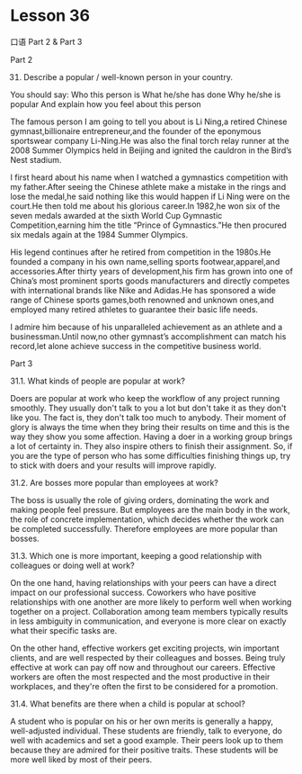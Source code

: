 # Lesson 36

口语 Part 2 & Part 3

Part 2

31.   Describe a popular / well-known person in your country. 

You should say:
Who this person is
What he/she has done
Why he/she is popular
And explain how you feel about this person

The famous person I am going to tell you about is Li Ning,a retired Chinese gymnast,billionaire entrepreneur,and the founder of the eponymous sportswear company Li-Ning.He was also the final torch relay runner at the 2008 Summer Olympics held in Beijing and ignited the cauldron in the Bird’s Nest stadium.

I first heard about his name when I watched a gymnastics competition with my father.After seeing the Chinese athlete make a mistake in the rings and lose the medal,he said nothing like this would happen if Li Ning were on the court.He then told me about his glorious career.In 1982,he won six of the seven medals awarded at the sixth World Cup Gymnastic Competition,earning him the title “Prince of Gymnastics.”He then procured six medals again at the 1984 Summer Olympics.

His legend continues after he retired from competition in the 1980s.He founded a company in his own name,selling sports footwear,apparel,and accessories.After thirty years of development,his firm has grown into one of China’s most prominent sports goods manufacturers and directly competes with international brands like Nike and Adidas.He has sponsored a wide range of Chinese sports games,both renowned and unknown ones,and employed many retired athletes to guarantee their basic life needs.

I admire him because of his unparalleled achievement as an athlete and a businessman.Until now,no other gymnast’s accomplishment can match his record,let alone achieve success in the competitive business world.

Part 3

31.1. What kinds of people are popular at work?

Doers are popular at work who keep the workflow of any project running smoothly. They usually don't talk to you a lot but don't take it as they don't like you. The fact is, they don't talk too much to anybody. Their moment of glory is always the time when they bring their results on time and this is the way they show you some affection. Having a doer in a working group brings a lot of certainty in. They also inspire others to finish their assignment. So, if you are the type of person who has some difficulties finishing things up, try to stick with doers and your results will improve rapidly.

31.2. Are bosses more popular than employees at work?

The boss is usually the role of giving orders, dominating the work and making people feel pressure. But employees are the main body in the work, the role of concrete implementation, which decides whether the work can be completed successfully. Therefore employees are more popular than bosses.

31.3. Which one is more important, keeping a good relationship with colleagues or doing well at work?

On the one hand, having relationships with your peers can have a direct impact on our professional success. Coworkers who have positive relationships with one another are more likely to perform well when working together on a project. Collaboration among team members typically results in less ambiguity in communication, and everyone is more clear on exactly what their specific tasks are.

On the other hand, effective workers get exciting projects, win important clients, and are well respected by their colleagues and bosses. Being truly effective at work can pay off now and throughout our careers. Effective workers are often the most respected and the most productive in their workplaces, and they're often the first to be considered for a promotion. 

31.4. What benefits are there when a child is popular at school?

A student who is popular on his or her own merits is generally a happy, well-adjusted individual. These students are friendly, talk to everyone, do well with academics and set a good example. Their peers look up to them because they are admired for their positive traits. These students will be more well liked by most of their peers.

